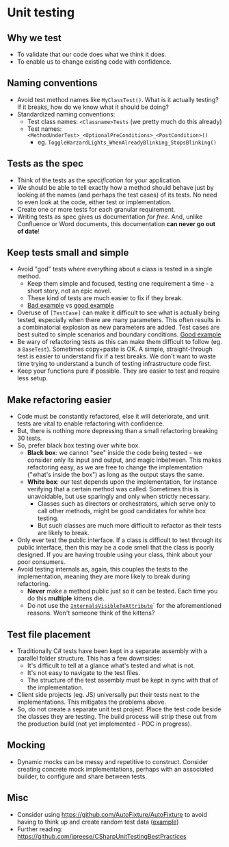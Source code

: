 # Unit testing

## Why we test

- To validate that our code does what we think it does.
- To enable us to change existing code with confidence.

## Naming conventions

- Avoid test method names like `MyClassTest()`. What is it actually testing? If it breaks, how do we know what it should be doing?
- Standardized naming conventions:
  - Test class names: `<Classname>Tests` (we pretty much do this already)
  - Test names: `<MethodUnderTest>_<OptionalPreConditions>_<PostCondition>()`
    - eg. `ToggleHarzardLights_WhenAlreadyBlinking_StopsBlinking()`

## Tests as the spec

- Think of the tests as the _specification_ for your application.
- We should be able to tell exactly how a method should behave just by looking at the names (and perhaps the test cases) of its tests. No need to even look at the code, either test or implementation.
- Create one or more tests for each granular requirement.
- Writing tests as spec gives us documentation _for free_. And, unlike Confluence or Word documents, this documentation **can never go out of date**!

## Keep tests small and simple

- Avoid "god" tests where everything about a class is tested in a single method.
  - Keep them simple and focused, testing one requirement a time - a short story, not an epic novel.
  - These kind of tests are much easier to fix if they break.
  - [Bad example](https://github.agodadev.io/agoda-front-end/agoda-com-dictator/blob/cf1af978c6d7b9424a9642094eb9eca952362aab/Src/Agoda.Website/Agoda.Website.UnitTest/Builder/PillViewModelBuilderTests.cs) vs [good example](https://github.agodadev.io/agoda-front-end/agoda-com-dictator/blob/master/Src/Agoda.Website/Agoda.Website.UnitTest/Builder/PillViewModelBuilderTests.cs)
- Overuse of `[TestCase]` can make it difficult to see what is actually being tested, especially when there are many parameters. This often results in a combinatorial explosion as new parameters are added. Test cases are best suited to simple scenarios and boundary conditions. [Good example](https://github.agodadev.io/agoda-front-end/agoda-com-dictator/blob/master/Src/Agoda.Website/Agoda.Website.UnitTest/Builder/PillViewModelBuilderTests.cs#L80)
- Be wary of refactoring tests as this can make them difficult to follow (eg. a `BaseTest`). Sometimes copy+paste is OK. A simple, straight-through test is easier to understand fix if a test breaks. We don't want to waste time trying to understand a bunch of testing infrastructure code first.
- Keep your functions pure if possible. They are easier to test and require less setup.

## Make refactoring easier

- Code must be constantly refactored, else it will deteriorate, and unit tests are vital to enable refactoring with confidence.
- But, there is nothing more depressing than a small refactoring breaking 30 tests.
- So, prefer black box testing over white box.
  - **Black box**: we cannot "see" inside the code being tested - we consider only its input and output, and magic inbetween. This makes refactoring easy, as we are free to change the implementation ("what's inside the box") as long as the output stays the same.
  - **White box**: our test depends upon the implementation, for instance verifying that a certain method was called. Sometimes this is unavoidable, but use sparingly and only when strictly necessary.
      - Classes such as directors or orchestrators, which serve only to call other methods, might be good candidates for white box testing.
      - But such classes are much more difficult to refactor as their tests are likely to break.
- Only ever test the public interface. If a class is difficult to test through its public interface, then this may be a code smell that the class is poorly designed. If you are having trouble using your class, think about your poor consumers.
- Avoid testing internals as, again, this couples the tests to the implementation, meaning they are more likely to break during refactoring.
  - **Never** make a method public just so it can be tested. Each time you do this **multiple** kittens die.
  - Do not use the [`InternalsVisibleToAttribute`](https://docs.microsoft.com/en-us/dotnet/api/system.runtime.compilerservices.internalsvisibletoattribute?view=netframework-4.7.1)` for the aforementioned reasons. Won't someone think of the kittens?

## Test file placement

- Traditionally C# tests have been kept in a separate assembly with a parallel folder structure. This has a few downsides:
  - It's difficult to tell at a glance what's tested and what is not.
  - It's not easy to navigate to the test files.
  - The structure of the test assembly must be kept in sync with that of the implementation.
- Client side projects (eg. JS) universally put their tests next to the implementations. This mitigates the problems above.
- So, do not create a separate unit test project. Place the test code beside the classes they are testing. The build process will strip these out from the production build (not yet implemented - POC in progress).

## Mocking

- Dynamic mocks can be messy and repetitive to construct. Consider creating concrete mock implementations, perhaps with an associated builder, to configure and share between tests.

## Misc

- Consider using https://github.com/AutoFixture/AutoFixture to avoid having to think up and create random test data ([example](https://github.agodadev.io/agoda-front-end/agoda-com-dictator/blob/master/Src/Agoda.Website/Agoda.Website.UnitTest/NewSite/Mapper/NHA/SingleRoom/SingleRoomFeatureViewModelMapperTest.cs#L13))
- Further reading: https://github.com/jpreese/CSharpUnitTestingBestPractices
